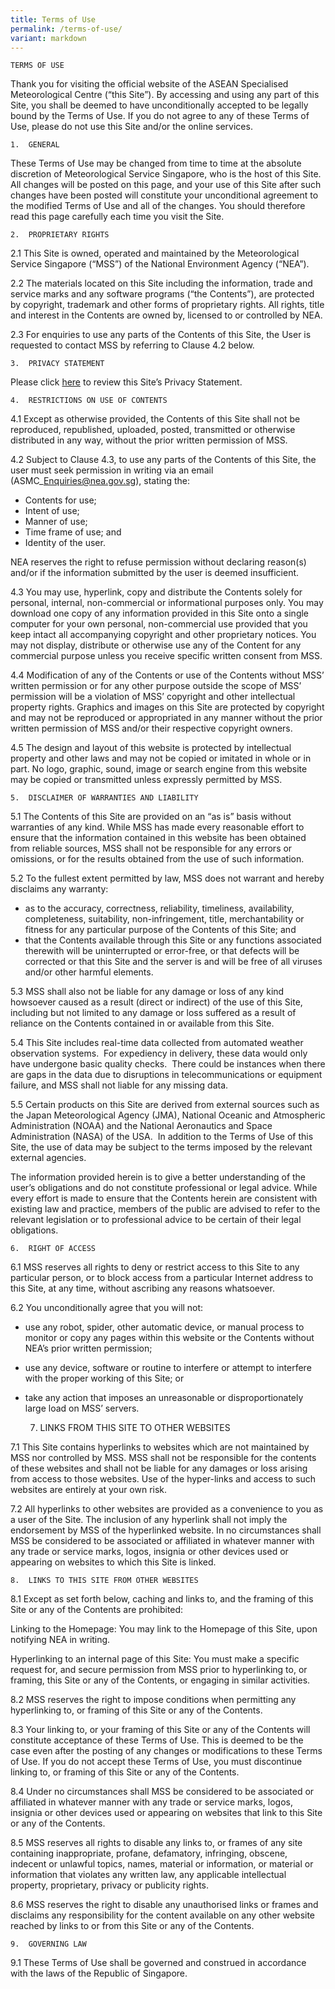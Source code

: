 ```yaml
---
title: Terms of Use
permalink: /terms-of-use/
variant: markdown
---
```

	TERMS OF USE

Thank you for visiting the official website of the ASEAN Specialised Meteorological Centre (“this Site”). By accessing and using any part of this Site, you shall be deemed to have unconditionally accepted to be legally bound by the Terms of Use. If you do not agree to any of these Terms of Use, please do not use this Site and/or the online services.

	1.  GENERAL

These Terms of Use may be changed from time to time at the absolute discretion of Meteorological Service Singapore, who is the host of this Site. All changes will be posted on this page, and your use of this Site after such changes have been posted will constitute your unconditional agreement to the modified Terms of Use and all of the changes. You should therefore read this page carefully each time you visit the Site.

	2.  PROPRIETARY RIGHTS

2.1 This Site is owned, operated and maintained by the Meteorological Service Singapore (“MSS”) of the National Environment Agency (“NEA”).

2.2 The materials located on this Site including the information, trade and service marks and any software programs (“the Contents”), are protected by copyright, trademark and other forms of proprietary rights. All rights, title and interest in the Contents are owned by, licensed to or controlled by NEA.

2.3 For enquiries to use any parts of the Contents of this Site, the User is requested to contact MSS by referring to Clause 4.2 below.

	3.  PRIVACY STATEMENT

Please click [here](/privacy/) to review this Site’s Privacy Statement.

	4.  RESTRICTIONS ON USE OF CONTENTS

4.1 Except as otherwise provided, the Contents of this Site shall not be reproduced, republished, uploaded, posted, transmitted or otherwise distributed in any way, without the prior written permission of MSS.

4.2 Subject to Clause 4.3, to use any parts of the Contents of this Site, the user must seek permission in writing via an email (ASMC\_Enquiries@nea.gov.sg), stating the:

*   Contents for use;
*   Intent of use;
*   Manner of use;
*   Time frame of use; and
*   Identity of the user.

NEA reserves the right to refuse permission without declaring reason(s) and/or if the information submitted by the user is deemed insufficient.

4.3 You may use, hyperlink, copy and distribute the Contents solely for personal, internal, non-commercial or informational purposes only. You may download one copy of any information provided in this Site onto a single computer for your own personal, non-commercial use provided that you keep intact all accompanying copyright and other proprietary notices. You may not display, distribute or otherwise use any of the Content for any commercial purpose unless you receive specific written consent from MSS.

4.4 Modification of any of the Contents or use of the Contents without MSS’ written permission or for any other purpose outside the scope of MSS’ permission will be a violation of MSS’ copyright and other intellectual property rights. Graphics and images on this Site are protected by copyright and may not be reproduced or appropriated in any manner without the prior written permission of MSS and/or their respective copyright owners.

4.5 The design and layout of this website is protected by intellectual property and other laws and may not be copied or imitated in whole or in part. No logo, graphic, sound, image or search engine from this website may be copied or transmitted unless expressly permitted by MSS.

	5.  DISCLAIMER OF WARRANTIES AND LIABILITY

5.1 The Contents of this Site are provided on an “as is” basis without warranties of any kind. While MSS has made every reasonable effort to ensure that the information contained in this website has been obtained from reliable sources, MSS shall not be responsible for any errors or omissions, or for the results obtained from the use of such information.

5.2 To the fullest extent permitted by law, MSS does not warrant and hereby disclaims any warranty:

*   as to the accuracy, correctness, reliability, timeliness, availability, completeness, suitability, non-infringement, title, merchantability or fitness for any particular purpose of the Contents of this Site; and
*   that the Contents available through this Site or any functions associated therewith will be uninterrupted or error-free, or that defects will be corrected or that this Site and the server is and will be free of all viruses and/or other harmful elements.

5.3 MSS shall also not be liable for any damage or loss of any kind howsoever caused as a result (direct or indirect) of the use of this Site, including but not limited to any damage or loss suffered as a result of reliance on the Contents contained in or available from this Site.

5.4 This Site includes real-time data collected from automated weather observation systems.  For expediency in delivery, these data would only have undergone basic quality checks.  There could be instances when there are gaps in the data due to disruptions in telecommunications or equipment failure, and MSS shall not liable for any missing data.

5.5 Certain products on this Site are derived from external sources such as the Japan Meteorological Agency (JMA), National Oceanic and Atmospheric Administration (NOAA) and the National Aeronautics and Space Administration (NASA) of the USA.  In addition to the Terms of Use of this Site, the use of data may be subject to the terms imposed by the relevant external agencies.

The information provided herein is to give a better understanding of the user’s obligations and do not constitute professional or legal advice. While every effort is made to ensure that the Contents herein are consistent with existing law and practice, members of the public are advised to refer to the relevant legislation or to professional advice to be certain of their legal obligations.

	6.  RIGHT OF ACCESS

6.1 MSS reserves all rights to deny or restrict access to this Site to any particular person, or to block access from a particular Internet address to this Site, at any time, without ascribing any reasons whatsoever.

6.2 You unconditionally agree that you will not:

*   use any robot, spider, other automatic device, or manual process to monitor or copy any pages within this website or the Contents without NEA’s prior written permission;
*   use any device, software or routine to interfere or attempt to interfere with the proper working of this Site; or
*   take any action that imposes an unreasonable or disproportionately large load on MSS’ servers.

	7.  LINKS FROM THIS SITE TO OTHER WEBSITES

7.1 This Site contains hyperlinks to websites which are not maintained by MSS nor controlled by MSS. MSS shall not be responsible for the contents of these websites and shall not be liable for any damages or loss arising from access to those websites. Use of the hyper-links and access to such websites are entirely at your own risk.

7.2 All hyperlinks to other websites are provided as a convenience to you as a user of the Site. The inclusion of any hyperlink shall not imply the endorsement by MSS of the hyperlinked website. In no circumstances shall MSS be considered to be associated or affiliated in whatever manner with any trade or service marks, logos, insignia or other devices used or appearing on websites to which this Site is linked.

	8.  LINKS TO THIS SITE FROM OTHER WEBSITES

8.1 Except as set forth below, caching and links to, and the framing of this Site or any of the Contents are prohibited:

Linking to the Homepage: You may link to the Homepage of this Site, upon notifying NEA in writing.

Hyperlinking to an internal page of this Site: You must make a specific request for, and secure permission from MSS prior to hyperlinking to, or framing, this Site or any of the Contents, or engaging in similar activities.

8.2 MSS reserves the right to impose conditions when permitting any hyperlinking to, or framing of this Site or any of the Contents.

8.3 Your linking to, or your framing of this Site or any of the Contents will constitute acceptance of these Terms of Use. This is deemed to be the case even after the posting of any changes or modifications to these Terms of Use. If you do not accept these Terms of Use, you must discontinue linking to, or framing of this Site or any of the Contents.

8.4 Under no circumstances shall MSS be considered to be associated or affiliated in whatever manner with any trade or service marks, logos, insignia or other devices used or appearing on websites that link to this Site or any of the Contents.

8.5 MSS reserves all rights to disable any links to, or frames of any site containing inappropriate, profane, defamatory, infringing, obscene, indecent or unlawful topics, names, material or information, or material or information that violates any written law, any applicable intellectual property, proprietary, privacy or publicity rights.

8.6 MSS reserves the right to disable any unauthorised links or frames and disclaims any responsibility for the content available on any other website reached by links to or from this Site or any of the Contents.

	9.  GOVERNING LAW

9.1 These Terms of Use shall be governed and construed in accordance with the laws of the Republic of Singapore.
